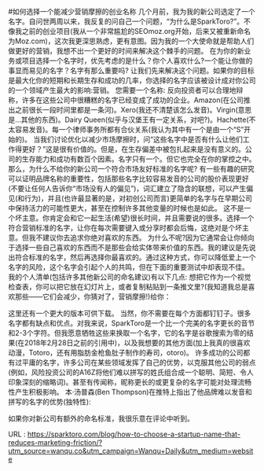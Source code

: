 #如何选择一个能减少营销摩擦的创业名称
 几个月前，我为我的新公司选定了一个名字。自问世两周以来，我反复的问自己一个问题，“为什么是SparkToro?”。不像我之前的创业项目(我从一个非常尴尬的SEOmoz.org开始，后来又被重新命名为Moz.com)，这次我更深思熟虑，更有意图。因为我的一个大使命就是帮助人们做更好的营销，我想不出一个更好的时间来解决这个棘手的问题。
 在为你的新业务或项目选择一个名字时，优先考虑的是什么？你个人喜欢什么?一个能让你做的事显而易见的名字？名字有那么重要吗?
 让我们先来解决这个问题。如果你的目标是最大化你的短期和长期生存和成功的几率，你选择的名字应该被设计成对你公司的一个领域产生最大的影响:营销。
 您需要一个名称:
 反向投资者可以合理地辩称，许多在这些公司中很糟糕的名字已经变成了成功的企业。Amazon(在公司推出之前很长一段时间里都是一条河)。Xero(我还不清楚该怎么发音)。Virgin(意思是…其他的东西)。Dairy Queen(似乎与汉堡王有一定关系，对吧?)。Hachette(不太容易发音)。每一个律师事务所都有合伙关系(我认为其中有一个是由一个“S”开始的)。 
 当我们讨论优化以减少市场摩擦时，问“这些名字中是否有什么让他们工作得更好？”这是很有价值的。但是，在生存偏差中被包扎起来是没有意义的。公司的生存能力和成功有数百个因素。名字只有一个。但它也完全在你的掌控之中。那么，为什么不给你的新公司一个符合市场友好标准的名字呢?
 有一些有趣的研究可以证明品牌名称的重要性，包括那些名字比较容易发音的公司的股价表现更好(不要让任何人告诉你“市场没有人的偏见”)，词汇建立了隐含的联想，可以产生偏见(和行为)，并且(也许最显著的是，对初创公司而言)更简单的名字与在早期公司中保持活力的可能性更大，甚至在控制许多其他变量的时候也是如此。
 这不是一个坏主意。你肯定会和它一起生活(希望)很长时间，并且需要说的很多。选择一个符合营销标准的名字，让你在每次需要键入或分享时都会后悔，这绝对是个坏主意。但我不建议你去追求你绝对喜欢的东西。 
 为什么不呢?因为它通常会让你倾向于选择一些自己喜欢的东西而不是那些会给实体带来价值的东西。我的建议是先说出符合标准的名字，然后再选择你最喜欢的。通过这种方式，你可以降低爱上一个名字的风险，这个名字会引起个人的共鸣，但在下面的重要测试中却表现不佳。
 我的个人清单(包括许多其他新公司的命名建议)有以下几点:
 想把它作为一个视觉检查表，你可以把它放在幻灯片上，或者复制粘贴到一条推文里?(我知道我总是喜欢那些——它们会减少，你猜对了，营销摩擦!)给你：
  
 这里还有一个更大的版本可供下载。
 当然，你不需要在每个方面都钉钉子。很多名字都有缺点和优点。对我来说，SparkToro是一个比一个完美的名字更长的音节和2-3个字符。但我愿意牺牲这些来换取一个名字，它的名字是谷歌搜索为零的结果(在2018年2月28日之前的引用中)，以及我想要的其他方面(加上我真的很喜欢动漫，Totoro，还有用脂肪金枪鱼肚子制作的寿司，otoro)。
 许多成功的公司都有过平庸的名字，许多公司在某些领域发挥了自己的优势，以克服其他公司的弱点(例如，风险投资公司的A16Z将他们难以拼写的姓氏组合成一个聪明、简短、令人印象深刻的缩略词)。甚至有传闻称，昵称更长的或更复杂的名字可能对处理流畅性产生积极影响。 
 本·汤普森(Ben Thompson)在推特上指出了他品牌难以发音和拼写的名字的优势(独特性):
  
 如果你对新公司有额外的命名标准，我很乐意在评论中听到。
  
   
  URL : https://sparktoro.com/blog/how-to-choose-a-startup-name-that-reduces-marketing-friction/?utm_source=wanqu.co&utm_campaign=Wanqu+Daily&utm_medium=website